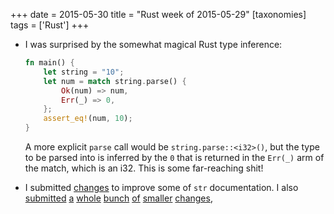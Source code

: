 +++
date = 2015-05-30
title = "Rust week of 2015-05-29"
[taxonomies]
tags = ['Rust']
+++

-   I was surprised by the somewhat magical Rust type inference:

    ```rust
    fn main() {
        let string = "10";
        let num = match string.parse() {
            Ok(num) => num,
            Err(_) => 0,
        };
        assert_eq!(num, 10);
    }
    ```

    A more explicit `parse` call would be `string.parse::<i32>()`, but
    the type to be parsed into is inferred by the `0` that is returned
    in the `Err(_)` arm of the match, which is an i32. This is some
    far-reaching shit!

-   I submitted [changes] to improve some of `str` documentation. I also
    [submitted] [a] [whole] [bunch] [of] [smaller]
    [changes][1],

  [changes]: https://github.com/rust-lang/rust/pull/25912
  [submitted]: https://github.com/rust-lang/rust/pull/25876
  [a]: https://github.com/rust-lang/rust/pull/25907
  [whole]: https://github.com/rust-lang/rust/pull/25920
  [bunch]: https://github.com/rust-lang/rust/pull/25922
  [of]: https://github.com/rust-lang/rust/pull/25923
  [smaller]: https://github.com/rust-lang/rust/pull/25936
  [1]: https://github.com/rust-lang/rust/pull/25948
